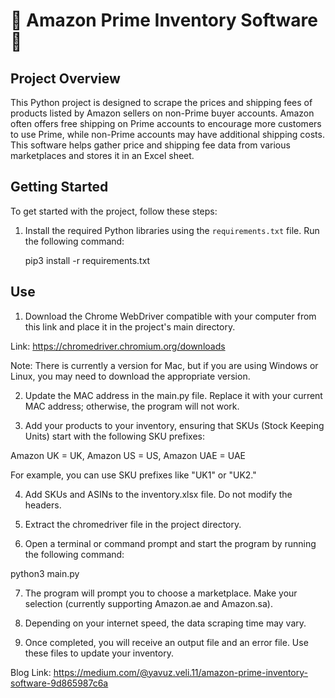 # 🚀 Amazon Prime Inventory Software 🛒

## Project Overview

This Python project is designed to scrape the prices and shipping fees of products listed by Amazon sellers on non-Prime buyer accounts. 
Amazon often offers free shipping on Prime accounts to encourage more customers to use Prime, 
while non-Prime accounts may have additional shipping costs. 
This software helps gather price and shipping fee data from various marketplaces and stores it in an Excel sheet.

## Getting Started

To get started with the project, follow these steps:

1. Install the required Python libraries using the `requirements.txt` file. Run the following command:

   pip3 install -r requirements.txt


## Use


1. Download the Chrome WebDriver compatible with your computer from this link and place it in the project's main directory.

Link: https://chromedriver.chromium.org/downloads

Note: There is currently a version for Mac, but if you are using Windows or Linux, you may need to download the appropriate version.

2. Update the MAC address in the main.py file. Replace it with your current MAC address; otherwise, the program will not work.

3. Add your products to your inventory, ensuring that SKUs (Stock Keeping Units) start with the following SKU prefixes:

Amazon UK = UK,
Amazon US = US,
Amazon UAE = UAE

For example, you can use SKU prefixes like "UK1" or "UK2."

4. Add SKUs and ASINs to the inventory.xlsx file. Do not modify the headers.
5. Extract the chromedriver file in the project directory.

6. Open a terminal or command prompt and start the program by running the following command:

python3 main.py

7. The program will prompt you to choose a marketplace. Make your selection (currently supporting Amazon.ae and Amazon.sa).

8. Depending on your internet speed, the data scraping time may vary.

9. Once completed, you will receive an output file and an error file. Use these files to update your inventory.


Blog Link: https://medium.com/@yavuz.veli.11/amazon-prime-inventory-software-9d865987c6a

